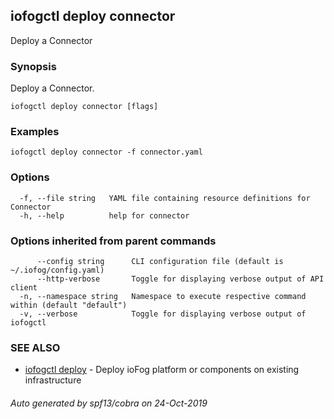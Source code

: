 ## iofogctl deploy connector

Deploy a Connector

### Synopsis

Deploy a Connector.

```
iofogctl deploy connector [flags]
```

### Examples

```
iofogctl deploy connector -f connector.yaml
```

### Options

```
  -f, --file string   YAML file containing resource definitions for Connector
  -h, --help          help for connector
```

### Options inherited from parent commands

```
      --config string      CLI configuration file (default is ~/.iofog/config.yaml)
      --http-verbose       Toggle for displaying verbose output of API client
  -n, --namespace string   Namespace to execute respective command within (default "default")
  -v, --verbose            Toggle for displaying verbose output of iofogctl
```

### SEE ALSO

* [iofogctl deploy](iofogctl_deploy.md)	 - Deploy ioFog platform or components on existing infrastructure

###### Auto generated by spf13/cobra on 24-Oct-2019
